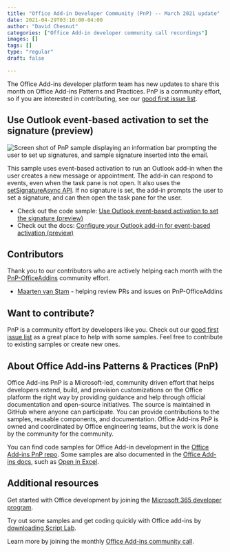 ```yaml
---
title: "Office Add-in Developer Community (PnP) -- March 2021 update"
date: 2021-04-29T03:10:00-04:00
author: "David Chesnut"
categories: ["Office Add-in developer community call recordings"]
images: []
tags: []
type: "regular"
draft: false

---
```


The Office Add-ins developer platform team has new updates to share this
month on Office Add-ins Patterns and Practices. PnP is a community
effort, so if you are interested in contributing, see our [good first
issue
list](https://github.com/OfficeDev/PnP-OfficeAddins/issues?q=is%3Aissue+is%3Aopen+label%3A%22good+first+issue%22).

## Use Outlook event-based activation to set the signature (preview) 

![Screen shot of PnP sample displaying an information bar prompting the
user to set up signatures, and sample signature inserted into the
email.](https://techcommunity.microsoft.com/t5/image/serverpage/image-id/276858i3669BD4A5E36FD5D/image-size/large?v=v2&px=999 "pnp-set-signature.png")

This sample uses event-based activation to run an Outlook add-in when
the user creates a new message or appointment. The add-in can respond to
events, even when the task pane is not open. It also uses the
[setSignatureAsync
API](https://docs.microsoft.com/javascript/api/outlook/office.body?view=outlook-js-preview#setSignatureAsync_data__options__callback_).
If no signature is set, the add-in prompts the user to set a signature,
and can then open the task pane for the user.

-   Check out the code sample: [Use Outlook event-based activation to
    set the signature
    (preview)](https://github.com/OfficeDev/PnP-OfficeAddins/tree/master/Samples/outlook-set-signature)
-   Check out the docs: [Configure your Outlook add-in for event-based
    activation
    (preview)](https://docs.microsoft.com/office/dev/add-ins/outlook/autolaunch)

## Contributors 

Thank you to our contributors who are actively helping each month with
the [PnP-OfficeAddins](https://github.com/OfficeDev/PnP-OfficeAddins)
community effort.

-   [Maarten van
    Stam](https://mvp.microsoft.com/en-us/PublicProfile/33535) - helping
    review PRs and issues on PnP-OfficeAddins

## Want to contribute? 

PnP is a community effort by developers like you. Check out our [good
first issue
list](https://github.com/OfficeDev/PnP-OfficeAddins/issues?q=is%3Aissue+is%3Aopen+label%3A%22good+first+issue%22)
as a great place to help with some samples. Feel free to contribute to
existing samples or create new ones.

## About Office Add-ins Patterns & Practices (PnP) 

Office Add-ins PnP is a Microsoft-led, community driven effort that
helps developers extend, build, and provision customizations on the
Office platform the right way by providing guidance and help through
official documentation and open-source initiatives. The source is
maintained in GitHub where anyone can participate. You can provide
contributions to the samples, reusable components, and documentation.
Office Add-ins PnP is owned and coordinated by Office engineering teams,
but the work is done by the community for the community.

You can find code samples for Office Add-in development in the [Office
Add-ins PnP repo](https://github.com/OfficeDev/PnP-OfficeAddins). Some
samples are also documented in the [Office Add-ins
docs](https://docs.microsoft.com/office/dev/add-ins/), such as [Open in
Excel](https://docs.microsoft.com/office/dev/add-ins/excel/pnp-open-in-excel).

## Additional resources 

Get started with Office development by joining the [Microsoft 365
developer program](https://developer.microsoft.com/office/dev-program).

Try out some samples and get coding quickly with Office add-ins by
[downloading Script
Lab](https://www.microsoft.com/en-us/garage/profiles/script-lab/).

Learn more by joining the monthly [Office Add-ins community
call](https://aka.ms/officeaddinscommunitycall).
